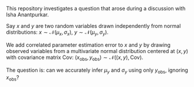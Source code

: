 This repository investigates a question that arose during a discussion with Isha Anantpurkar.

Say $x$ and $y$ are two random variables drawn independently from normal distributions:
$x \sim \mathcal{N}(\mu_x, \sigma_x)$, $y \sim \mathcal{N}(\mu_y, \sigma_y)$.

We add correlated parameter estimation error to $x$ and $y$ by drawing observed variables from a multivariate normal distribution centered at $(x, y)$ with covariance matrix $\mathrm{Cov}$:
$(x_{\mathrm{obs}}, y_{\mathrm{obs}}) \sim \mathcal{N}((x, y), \mathrm{Cov})$.

The question is: can we accurately infer $\mu_y$ and $\sigma_y$ using only $y_{\mathrm{obs}}$, ignoring $x_{\mathrm{obs}}$?

